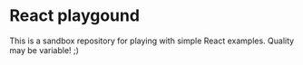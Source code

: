 # React playgound

This is a sandbox repository for playing with simple React examples. Quality may be variable! ;)
